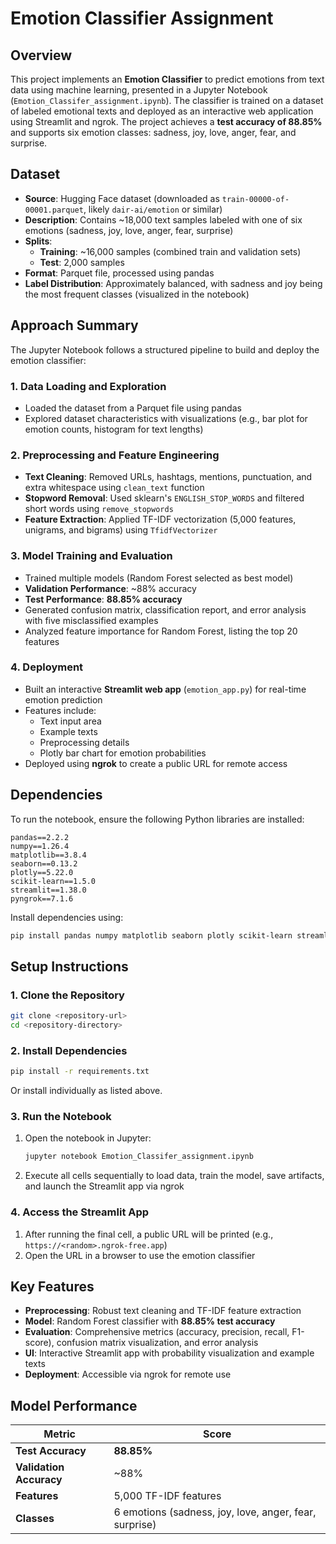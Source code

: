 # Emotion Classifier Assignment

## Overview

This project implements an **Emotion Classifier** to predict emotions from text data using machine learning, presented in a Jupyter Notebook (`Emotion_Classifer_assignment.ipynb`). The classifier is trained on a dataset of labeled emotional texts and deployed as an interactive web application using Streamlit and ngrok. The project achieves a **test accuracy of 88.85%** and supports six emotion classes: sadness, joy, love, anger, fear, and surprise.

## Dataset

- **Source**: Hugging Face dataset (downloaded as `train-00000-of-00001.parquet`, likely `dair-ai/emotion` or similar)
- **Description**: Contains ~18,000 text samples labeled with one of six emotions (sadness, joy, love, anger, fear, surprise)
- **Splits**:
  - **Training**: ~16,000 samples (combined train and validation sets)
  - **Test**: 2,000 samples
- **Format**: Parquet file, processed using pandas
- **Label Distribution**: Approximately balanced, with sadness and joy being the most frequent classes (visualized in the notebook)

## Approach Summary

The Jupyter Notebook follows a structured pipeline to build and deploy the emotion classifier:

### 1. Data Loading and Exploration
- Loaded the dataset from a Parquet file using pandas
- Explored dataset characteristics with visualizations (e.g., bar plot for emotion counts, histogram for text lengths)

### 2. Preprocessing and Feature Engineering
- **Text Cleaning**: Removed URLs, hashtags, mentions, punctuation, and extra whitespace using `clean_text` function
- **Stopword Removal**: Used sklearn's `ENGLISH_STOP_WORDS` and filtered short words using `remove_stopwords`
- **Feature Extraction**: Applied TF-IDF vectorization (5,000 features, unigrams, and bigrams) using `TfidfVectorizer`

### 3. Model Training and Evaluation
- Trained multiple models (Random Forest selected as best model)
- **Validation Performance**: ~88% accuracy
- **Test Performance**: **88.85% accuracy**
- Generated confusion matrix, classification report, and error analysis with five misclassified examples
- Analyzed feature importance for Random Forest, listing the top 20 features

### 4. Deployment
- Built an interactive **Streamlit web app** (`emotion_app.py`) for real-time emotion prediction
- Features include:
  - Text input area
  - Example texts
  - Preprocessing details
  - Plotly bar chart for emotion probabilities
- Deployed using **ngrok** to create a public URL for remote access

## Dependencies

To run the notebook, ensure the following Python libraries are installed:

```
pandas==2.2.2
numpy==1.26.4
matplotlib==3.8.4
seaborn==0.13.2
plotly==5.22.0
scikit-learn==1.5.0
streamlit==1.38.0
pyngrok==7.1.6
```

Install dependencies using:
```bash
pip install pandas numpy matplotlib seaborn plotly scikit-learn streamlit pyngrok
```

## Setup Instructions

### 1. Clone the Repository
```bash
git clone <repository-url>
cd <repository-directory>
```

### 2. Install Dependencies
```bash
pip install -r requirements.txt
```
Or install individually as listed above.



### 3. Run the Notebook
1. Open the notebook in Jupyter:
   ```bash
   jupyter notebook Emotion_Classifer_assignment.ipynb
   ```
2. Execute all cells sequentially to load data, train the model, save artifacts, and launch the Streamlit app via ngrok

### 4. Access the Streamlit App
1. After running the final cell, a public URL will be printed (e.g., `https://<random>.ngrok-free.app`)
2. Open the URL in a browser to use the emotion classifier

## Key Features

- **Preprocessing**: Robust text cleaning and TF-IDF feature extraction
- **Model**: Random Forest classifier with **88.85% test accuracy**
- **Evaluation**: Comprehensive metrics (accuracy, precision, recall, F1-score), confusion matrix visualization, and error analysis
- **UI**: Interactive Streamlit app with probability visualization and example texts
- **Deployment**: Accessible via ngrok for remote use

## Model Performance

| Metric | Score |
|--------|-------|
| **Test Accuracy** | **88.85%** |
| **Validation Accuracy** | ~88% |
| **Features** | 5,000 TF-IDF features |
| **Classes** | 6 emotions (sadness, joy, love, anger, fear, surprise) |

